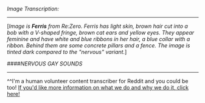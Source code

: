*Image Transcription:*

---

[*Image is **Ferris** from Re:Zero. Ferris has light skin, brown hair cut into a bob with a V-shaped fringe, brown cat ears and yellow eyes. They appear feminine and have white and blue ribbons in her hair, a blue collar with a ribbon. Behind them are some concrete pillars and a fence. The image is tinted dark compared to the "nervous" variant.*]

####*NERVOUS GAY SOUNDS*

---

^^I'm&#32;a&#32;human&#32;volunteer&#32;content&#32;transcriber&#32;for&#32;Reddit&#32;and&#32;you&#32;could&#32;be&#32;too!&#32;[If&#32;you'd&#32;like&#32;more&#32;information&#32;on&#32;what&#32;we&#32;do&#32;and&#32;why&#32;we&#32;do&#32;it,&#32;click&#32;here!](https://www.reddit.com/r/TranscribersOfReddit/wiki/index)

